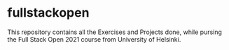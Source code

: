 # fullstackopen
This repository contains all the Exercises and Projects done, while pursing the Full Stack Open 2021 course from University of Helsinki.
